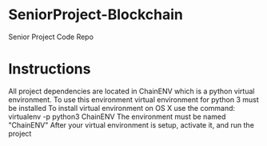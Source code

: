 # SeniorProject-Blockchain
Senior Project Code Repo

# Instructions
All project dependencies are located in ChainENV which is a python virtual environment.
To use this environment virtual environment for python 3 must be installed
To install virtual environment on OS X use the command: virtualenv -p python3 ChainENV
The environment must be named "ChainENV"
After your virtual environment is setup, activate it, and run the project
